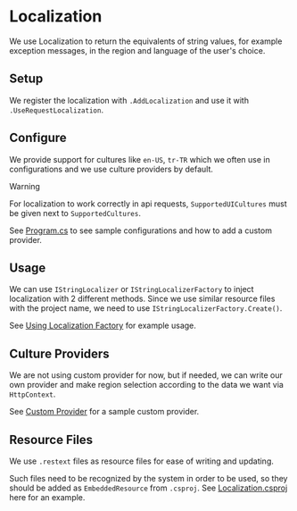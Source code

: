 # Localization

We use Localization to return the equivalents of string values, for example
exception messages, in the region and language of the user's choice.

## Setup

We register the localization with `.AddLocalization` and use it with
`.UseRequestLocalization`.

## Configure

We provide support for cultures like `en-US`, `tr-TR` which we often use in
configurations and we use culture providers by default.

> [!WARNING]
>
> For localization to work correctly in api requests, `SupportedUICultures` must
> be given next to `SupportedCultures`.

See [Program.cs](/localization/Localization/Program.cs) to see sample
configurations and how to add a custom provider.

## Usage

We can use `IStringLocalizer` or `IStringLocalizerFactory` to inject
localization with 2 different methods. Since we use similar resource files with
the project name, we need to use `IStringLocalizerFactory.Create()`.

See [Using Localization Factory](/localization/Localization/ArticleManager.cs)
for example usage.

## Culture Providers

We are not using custom provider for now, but if needed, we can write our own
provider and make region selection according to the data we want via
`HttpContext`.

See [Custom Provider](/localization/Localization/CustomCultureProvider.cs) for
a sample custom provider.

## Resource Files

We use `.restext` files as resource files for ease of writing and updating.

Such files need to be recognized by the system in order to be used, so they
should be added as `EmbeddedResource` from `.csproj`. See
[Localization.csproj](/localization/Localization/Localization.csproj) here for
an example.
